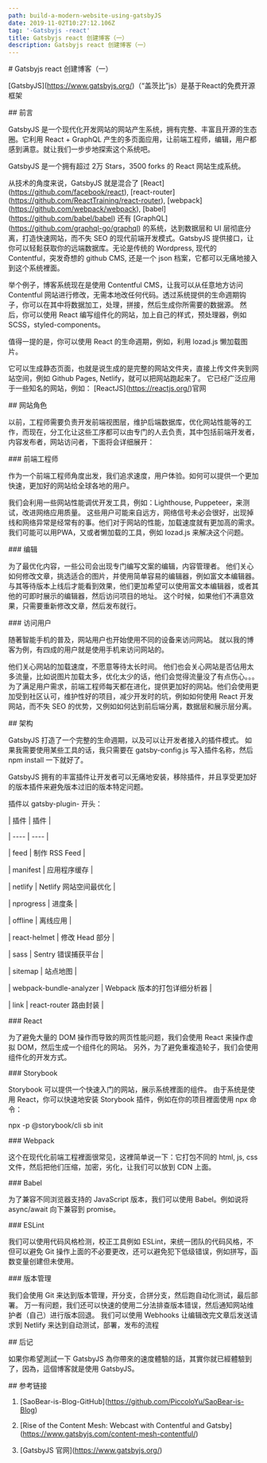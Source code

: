 ```yaml
---
path: build-a-modern-website-using-gatsbyJS
date: 2019-11-02T10:27:12.106Z
tag: '-Gatsbyjs -react'
title: Gatsbyjs react 创建博客（一）
description: Gatsbyjs react 创建博客（一）
---
```

\# Gatsbyjs react 创建博客（一）



\[GatsbyJS](https://www.gatsbyjs.org/)（“盖茨比”js）是基于React的免费开源框架



\## 前言



GatsbyJS 是一个现代化开发网站的网站产生系统，拥有完整、丰富且开源的生态圈。它利用 React + GraphQL 产生的多页面应用，让前端工程师，编辑，用户都感到满意。就让我们一步步地探索这个系统吧。



GatsbyJS 是一个拥有超过 2万 Stars，3500 forks 的 React 网站生成系统。



从技术的角度来说，GatsbyJS 就是混合了 \[React](https://github.com/facebook/react), \[react-router](https://github.com/ReactTraining/react-router), \[webpack](https://github.com/webpack/webpack), \[babel](https://github.com/babel/babel) 还有 \[GraphQL](https://github.com/graphql-go/graphql) 的系统，达到数据层和 UI 层彻底分离，打造快速网站，而不失 SEO 的现代前端开发模式。GatsbyJS 提供接口，让你可以轻鬆获取你的远端数据库。无论是传统的 Wordpress, 现代的 Contentful，突发奇想的 github CMS, 还是一个 json 档案，它都可以无痛地接入到这个系统裡面。



举个例子，博客系统现在是使用 Contentful CMS，让我可以从任意地方访问 Contentful 网站进行修改，无需本地改任何代码。透过系统提供的生命週期钩子，你可以在其中将数据加工，处理，拼接，然后生成你所需要的数据源。 然后，你可以使用 React 编写组件化的网站，加上自己的样式，预处理器，例如 SCSS，styled-components。



值得一提的是，你可以使用 React 的生命週期，例如，利用 lozad.js 懒加载图片。



它可以生成静态页面，也就是说生成的是完整的网站文件夹，直接上传文件夹到网站空间，例如 Github Pages, Netlify，就可以把网站跑起来了。 它已经广泛应用于一些知名的网站，例如： \[ReactJS](https://reactjs.org/)官网



\## 网站角色



以前，工程师需要负责开发前端视图层，维护后端数据库，优化网站性能等的工作，而现在，分工化让这些工序都可以由专门的人去负责，其中包括前端开发者，内容发布者，网站访问者，下面将会详细展开：



\### 前端工程师



作为一个前端工程师角度出发，我们追求速度，用户体验。如何可以提供一个更加快速，更加好的网站给全球各地的用户。



我们会利用一些网站性能调优开发工具，例如：Lighthouse, Puppeteer，来测试，改进网络应用质量。 这些用户可能来自远方，网络信号未必会很好，出现掉线和网络异常是经常有的事。他们对于网站的性能，加载速度就有更加高的需求。我们可能可以用PWA，又或者懒加载的工具，例如 lozad.js 来解决这个问题。



\### 编辑



为了最优化内容，一些公司会出现专门编写文案的编辑，内容管理者。 他们关心如何修改文章，挑选适合的图片，并使用简单容易的编辑器，例如富文本编辑器。 与其等待版本上线后才能看到效果，他们更加希望可以使用富文本编辑器，或者其他的可即时展示的编辑器，然后访问项目的地址。 这个时候，如果他们不满意效果，只需要重新修改文章，然后发布就行。



\### 访问用户



随著智能手机的普及，网站用户也开始使用不同的设备来访问网站。 就以我的博客为例，有四成的用户就是使用手机来访问网站的。



他们关心网站的加载速度，不愿意等待太长时间。 他们也会关心网站是否佔用太多流量，比如说图片加载太多，优化太少的话，他们会觉得流量没了有点伤心。。。 为了满足用户需求，前端工程师每天都在进化，提供更加好的网站。他们会使用更加受到社区认可，维护性好的项目，减少开发时的坑，例如如何使用 React 开发网站，而不失 SEO 的优势，又例如如何达到前后端分离，数据层和展示层分离。



\## 架构



GatsbyJS 打造了一个完整的生命週期，以及可以让开发者接入的插件模式。 如果我需要使用某些工具的话，我只需要在 gatsby-config.js 写入插件名称，然后 npm install 一下就好了。



GatsbyJS 拥有的丰富插件让开发者可以无痛地安装，移除插件，并且享受更加好的版本插件来避免版本过旧的版本特定问题。



 插件以 gatsby-plugin- 开头：

\|  插件   | 插件  |

\|  ----  | ----  |

\|  feed  | 制作 RSS Feed  |

\|  manifest  | 应用程序缓存  |

\|  netlify  | Netlify 网站空间最优化  |

\|  nprogress  | 进度条  |

\|  offline  | 离线应用  |

\|  react-helmet  | 修改 Head 部分  |

\|  sass  | Sentry 错误捕获平台  |

\|  sitemap  | 站点地图  |

\|  webpack-bundle-analyzer  | Webpack 版本的打包详细分析器  |

\|  link  | react-router 路由封装  |



\### React



为了避免大量的 DOM 操作而导致的网页性能问题，我们会使用 React 来操作虚拟 DOM，然后生成一个组件化的网站。 另外，为了避免重複造轮子，我们会使用组件化的开发方式。 



\### Storybook



Storybook 可以提供一个快速入门的网站，展示系统裡面的组件。 由于系统是使用 React，你可以快速地安装 Storybook 插件，例如在你的项目裡面使用 npx 命令：



npx -p @storybook/cli sb init



\### Webpack



这个在现代化前端工程裡面很常见，这裡简单说一下：它打包不同的 html, js, css 文件，然后把他们压缩，加密，劣化，让我们可以放到 CDN 上面。



\### Babel



为了兼容不同浏览器支持的 JavaScript 版本，我们可以使用 Babel。例如说将 async/await 向下兼容到 promise。



\### ESLint



我们可以使用代码风格检测，校正工具例如 ESLint，来统一团队的代码风格，不但可以避免 Git 操作上面的不必要更改，还可以避免犯下低级错误，例如拼写，函数变量创建但未使用。



\### 版本管理



我们会使用 Git 来达到版本管理，开分支，合拼分支，然后跑自动化测试，最后部署。 万一有问题，我们还可以快速的使用二分法排查版本错误，然后通知网站维护者（自己）进行版本回退。 我们可以使用 Webhooks 让编辑改完文章后发送请求到 Netlify 来达到自动测试，部署，发布的流程



\## 后记



如果你希望測試一下 GatsbyJS 為你帶來的速度體驗的話，其實你就已經體驗到了，因為，這個博客就是使用 GatsbyJS。



\## 参考链接



  1. \[SaoBear-is-Blog-GitHub](https://github.com/PiccoloYu/SaoBear-is-Blog)

  2. \[Rise of the Content Mesh: Webcast with Contentful and Gatsby](https://www.gatsbyjs.com/content-mesh-contentful/)

  3. \[GatsbyJS 官网](https://www.gatsbyjs.org/)
